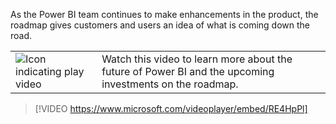 As the Power BI team continues to make enhancements in the product, the roadmap gives customers and users an idea of what is coming down the road.

|||
| :--- | :--- |
| ![Icon indicating play video](../media/video_icon.png)| Watch this video to learn more about the future of Power BI and the upcoming investments on the roadmap.|

>[!VIDEO https://www.microsoft.com/videoplayer/embed/RE4HpPl]

